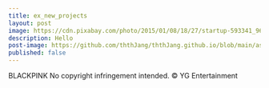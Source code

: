 ```yaml
---
title: ex_new_projects
layout: post
image: https://cdn.pixabay.com/photo/2015/01/08/18/27/startup-593341_960_720.jpg
description: Hello
post-image: https://github.com/ththJang/ththJang.github.io/blob/main/assets/images/BLACKPINK2.jpg?raw=true
published: false
---
```


BLACKPINK
No copyright infringement intended. © YG Entertainment
